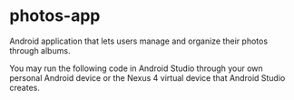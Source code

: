 # photos-app
Android application that lets users manage and organize their photos through albums.

You may run the following code in Android Studio through your own personal Android device or the Nexus 4 virtual device that Android Studio creates.
